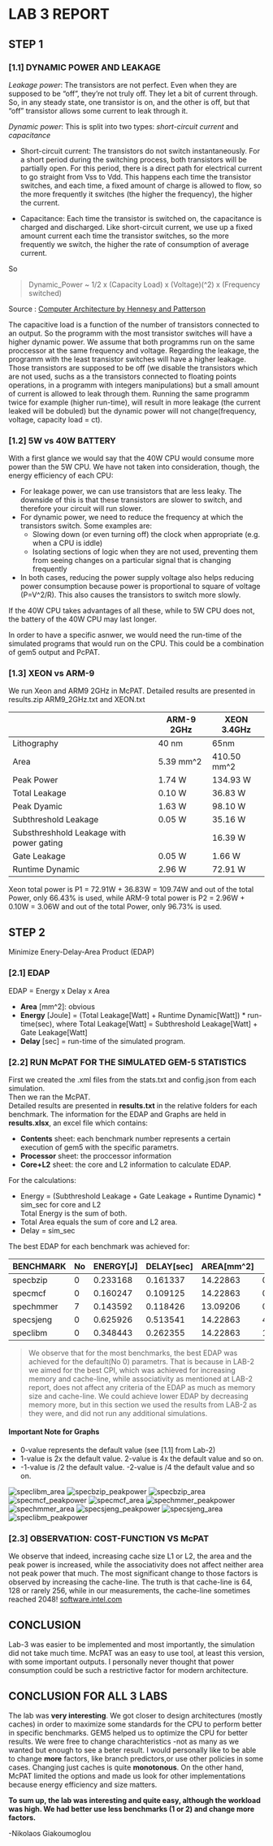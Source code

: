 # LAB 3 REPORT

## STEP 1

### [1.1] DYNAMIC POWER AND LEAKAGE

*Leakage power*: The transistors are not perfect. Even when they are supposed to be “off”, they’re not truly off. They let a bit of current through. So, in any steady state, one transistor is on, and the other is off, but that “off” transistor allows some current to leak through it.

*Dynamic power*: This is split into two types: *short-circuit current* and *capacitance*

* Short-circuit current: The transistors do not switch instantaneously. For a short period during the switching process, both transistors will be partially open. For this period, there is a direct path for electrical current to go straight from Vss to Vdd. This happens each time the transistor switches, and each time, a fixed amount of charge is allowed to flow, so the more frequently it switches (the higher the frequency), the higher the current.

* Capacitance: Each time the transistor is switched on, the capacitance is charged and discharged. Like short-circuit current, we use up a fixed amount current each time the transistor switches, so the more frequently we switch, the higher the rate of consumption of average current.

So

> Dynamic_Power ~ 1/2 x (Capacity Load) x (Voltage)(^2) x (Frequency switched)

Source : [Computer Architecture by Hennesy and Patterson](https://www.sciencedirect.com/topics/computer-science/dynamic-power)

The capacitive load is a function of the number of transistors connected to an output. So the programm with the most transistor switches will have a higher dynamic power. We assume that both programms run on the same proccessor at the same frequency and voltage. Regarding the leakage, the programm with the least transistor switches will have a higher leakage. Those transistors are supposed to be off (we disable the transistors which are not used, suchs as a the transistors connected to floating points operations, in a programm with integers manipulations) but a small amount of current is allowed to leak through them.
Running the same programm twice for example (higher run-time), will result in more leakage (the current leaked will be dobuled) but the dynamic power will not change(frequency, voltage, capacity load = ct).


### [1.2] 5W vs 40W BATTERY

With a first glance we would say that the 40W CPU would consume more power than the 5W CPU. We have not taken into consideration, though, the energy efficiency of each CPU:

* For leakage power, we can use transistors that are less leaky. The downside of this is that these transistors are slower to switch, and therefore your circuit will run slower.
* For dynamic power, we need to reduce the frequency at which the transistors switch. Some examples are:
  * Slowing down (or even turning off) the clock when appropriate (e.g. when a CPU is iddle)
  * Isolating sections of logic when they are not used, preventing them from seeing changes on a particular signal that is changing frequently
* In both cases, reducing the power supply voltage also helps reducing power consumption because power is proportional to square of voltage (P=V^2/R). This also causes the transistors to switch more slowly.

If the 40W CPU takes advantages of all these, while to 5W CPU does not, the battery of the 40W CPU may last longer.

In order to have a specific asnwer, we would need the run-time of the simulated programs that would run on the CPU. This could be a combination of gem5 output and PcPAT.

### [1.3] XEON vs ARM-9

We run Xeon and ARM9 2GHz in McPAT.
Detailed results are presented in results.zip ARM9_2GHz.txt and XEON.txt

|                                          | ARM-9 2GHz | XEON 3.4GHz |
|------------------------------------------|-----------|-------------|
| Lithography                              | 40 nm     | 65nm        |
| Area                                     | 5.39 mm^2 | 410.50 mm^2 |
| Peak Power                               | 1.74 W    | 134.93 W    |
| Total Leakage                            | 0.10 W    | 36.83 W     |
| Peak Dyamic                              | 1.63 W    | 98.10 W     |
| Subthreshold Leakage                     | 0.05 W    | 35.16 W     |
| Substhreshhold Leakage with power gating |           | 16.39 W     |
| Gate Leakage                             | 0.05 W    | 1.66 W      |
| Runtime Dynamic                          | 2.96 W    | 72.91 W     |

Xeon total power is P1 = 72.91W + 36.83W = 109.74W and out of the total Power, only 66.43% is used, while
ARM-9 total power is P2 = 2.96W + 0.10W = 3.06W and out of the total Power, only 96.73% is used.

## STEP 2

Minimize Enery-Delay-Area Product (EDAP)

### [2.1] EDAP

EDAP = Energy x Delay x Area

* 	__Area__ [mm^2]: obvious
* 	__Energy__ [Joule] = (Total Leakage[Watt] + Runtime Dynamic[Watt]) * run-time(sec), where Total Leakage[Watt] = Subthreshold Leakage[Watt] + Gate Leakage[Watt]
* 	__Delay__ [sec] = run-time of the simulated program.

### [2.2] RUN McPAT FOR THE SIMULATED GEM-5 STATISTICS

First we created the .xml files from the stats.txt and config.json from each simulation.  
Then we ran the McPAT.  
Detailed results are presented in __results.txt__ in the relative folders for each benchmark.
The information for the EDAP and Graphs are held in 	__results.xlsx__, an excel file which contains:
* 	__Contents__ sheet: each benchmark number represents a certain execution of gem5 with the specific parametrs.
* 	__Processor__ sheet: the proccessor information
* 	__Core+L2__ sheet: the core and L2 information to calculate EDAP.

For the calculations:
* Energy = (Subthreshold Leakage + Gate Leakage + Runtime Dynamic) * sim_sec for core and L2  
  Total Energy is the sum of both.
* Total Area equals the sum of core and L2 area.
* Delay = sim_sec

The best EDAP for each benchmark was achieved for:

| BENCHMARK | No | ENERGY[J] | DELAY[sec] | AREA[mm^2] | EDAP     | l1d_size | l1i_size | l2_size | l1i_assoc | l1d_assoc | l2_assoc | cache_line |
|-----------|----|-----------|------------|------------|----------|----------|----------|---------|-----------|-----------|----------|------------|
| specbzip  | 0  | 0.233168  | 0.161337   | 14.22863   | 0.535262 | 64       | 32       | 2       | 2         | 2         | 8        | 64         |
| specmcf   | 0  | 0.160247  | 0.109125   | 14.22863   | 0.248815 | 64       | 32       | 2       | 2         | 2         | 8        | 64         |
| spechmmer | 7  | 0.143592  | 0.118426   | 13.09206   | 0.22263  | 64       | 32       | 2       | 2         | 4         | 8        | 64         |
| specsjeng | 0  | 0.625926  | 0.513541   | 14.22863   | 4.573629 | 64       | 32       | 2       | 2         | 2         | 8        | 64         |
| speclibm  | 0  | 0.348443  | 0.262355   | 14.22863   | 1.30072  | 64       | 32       | 2       | 2         | 2         | 8        | 64         |


> We observe that for the most benchmarks, the best EDAP was achieved for the default(No 0) parametrs. That is because in LAB-2 we aimed for the best CPI, which was achieved for increasing memory and cache-line, while associativity as mentioned at LAB-2 report, does not affect any criteria of the EDAP as much as memory size and cache-line.
> We could achieve lower EDAP by decreasing memory more, but in this section we used the results from LAB-2 as they were, and did not run any additional simulations.

#### Important Note for Graphs
* 0-value represents the default value (see [1.1] from Lab-2)
* 1-value is 2x the default value. 2-value is 4x the default value and so on.
* -1-value is /2 the default value. -2-value is /4 the default value and so on.

![speclibm_area](https://user-images.githubusercontent.com/57758089/70469897-a3b19500-1ad2-11ea-95d8-0052cdcd4bbc.png)
![specbzip_peakpower](https://user-images.githubusercontent.com/57758089/70469898-a44a2b80-1ad2-11ea-9419-81ab80479f8e.png)
![specbzip_area](https://user-images.githubusercontent.com/57758089/70469900-a4e2c200-1ad2-11ea-8edb-ca5852fdecc3.png)
![specmcf_peakpower](https://user-images.githubusercontent.com/57758089/70469901-a57b5880-1ad2-11ea-982b-18a271c718a1.png)
![specmcf_area](https://user-images.githubusercontent.com/57758089/70469903-a613ef00-1ad2-11ea-957f-3e143f0a063f.png)
![spechmmer_peakpower](https://user-images.githubusercontent.com/57758089/70469904-a6ac8580-1ad2-11ea-8115-dfb232d57d12.png)
![spechmmer_area](https://user-images.githubusercontent.com/57758089/70469907-a6ac8580-1ad2-11ea-930f-f87b3aedd102.png)
![specsjeng_peakpower](https://user-images.githubusercontent.com/57758089/70469908-a7451c00-1ad2-11ea-8bd8-40bb3eeba043.png)
![specsjeng_area](https://user-images.githubusercontent.com/57758089/70469910-a7451c00-1ad2-11ea-92f2-f041f7ca7933.png)
![speclibm_peakpower](https://user-images.githubusercontent.com/57758089/70469911-a7ddb280-1ad2-11ea-88ff-8ef9fa62cf1a.png)

### [2.3] OBSERVATION: COST-FUNCTION VS McPAT

We observe that indeed, increasing cache size L1 or L2, the area and the peak power is increased, while the associativity does not affect neither area not peak power that much. The most significant change to those factors is observed by increasing the cache-line. The truth is that cache-line is 64, 128 or rarely 256, while in our measurements, the cache-line sometimes reached 2048! [software.intel.com](https://software.intel.com/en-us/articles/loop-optimizations-where-blocks-are-required)

## CONCLUSION

Lab-3 was easier to be implemented and most importantly, the simulation did not take much time. McPAT was an easy to use tool, at least this version, with some important outputs. I personally never thought that power consumption could be such a restrictive factor for modern architecture.

## CONCLUSION FOR ALL 3 LABS

The lab was __very interesting__. We got closer to design architectures (mostly caches) in order to maximize some standards for the CPU to perform better in specific benchmarks. GEM5 helped us to optimize the CPU for better results. We were free to change charachteristics -not as many as we wanted but enough to see a beter result. I would personally like to be able to change __more__ factors, like branch predictors,or use other policies in some cases. Changing just caches is quite __monotonous__. On the other hand, McPAT limited the options and made us look for other implementations because energy efficiency and size matters.

__To sum up, the lab was interesting and quite easy, although the workload was high. We had better use less benchmarks (1 or 2) and change more factors.__

-Nikolaos Giakoumoglou
